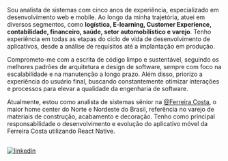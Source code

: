 Sou analista de sistemas com cinco anos de experiência, especializado em desenvolvimento web e mobile. Ao longo da minha trajetória, atuei em diversos segmentos, como **logística, E-learning, Customer Experience, contabilidade, financeiro, saúde, setor automobilístico e varejo**. Tenho experiência em todas as etapas do ciclo de vida de desenvolvimento de aplicativos, desde a análise de requisitos até a implantação em produção.

Comprometo-me com a escrita de código limpo e sustentável, seguindo os melhores padrões de arquitetura e design de software, sempre com foco na escalabilidade e na manutenção a longo prazo. Além disso, priorizo a experiência do usuário final, buscando constantemente otimizar interações e processos para elevar a qualidade da engenharia de software.

Atualmente, estou como analista de sistemas sênior na [@Ferreira Costa](https://ferreiracosta.com), o maior home center do Norte e Nordeste do Brasil, referência no varejo de materiais de construção, acabamento e decoração. Tenho como principal responsabilidade o desenvolvimento e evolução do aplicativo móvel da Ferreira Costa utilizando React Native.

##

<a href="https://linkedin.com/in/liandrosilva" target="_blank">
  <img align="center" src="https://img.shields.io/badge/LinkedIn-05122A?style=for-the-badge&logo=linkedin" alt="linkedin"/>
</a>
